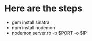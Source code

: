 # Here are the steps

* gem install sinatra
* npm install nodemon
* nodemon server.rb -p $PORT -o $IP     